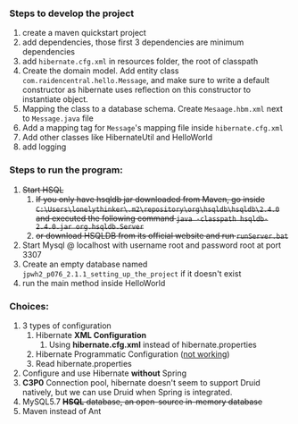 ### Steps to develop the project

1. create a maven quickstart project
2. add dependencies, those first 3 dependencies are minimum dependencies
3. add `hibernate.cfg.xml` in resources folder, the root of classpath
4. Create the domain model. Add entity class `com.raidencentral.hello.Message`, and make sure to write a default constructor as hibernate uses reflection on this constructor to instantiate object.
5. Mapping the class to a database schema. Create `Mesaage.hbm.xml` next to `Message.java` file
6. Add a mapping tag for `Message`'s mapping file inside  `hibernate.cfg.xml`
7. Add other classes like HibernateUtil and HelloWorld
8. add logging

### Steps to run the program:

1. ~~Start HSQL~~
   1. ~~If you only have hsqldb jar downloaded from Maven, go inside `C:\Users\lonelythinker\.m2\repository\org\hsqldb\hsqldb\2.4.0` and executed the following command `java -classpath hsqldb-2.4.0.jar org.hsqldb.Server`~~
   2. ~~or download HSQLDB from its official website and run `runServer.bat`~~
2. Start Mysql @ localhost with username root and password root at port 3307
3. Create an empty database named `jpwh2_p076_2.1.1_setting_up_the_project` if it doesn't exist
2. run the main method inside HelloWorld

### Choices:

1. 3 types of configuration
   1. Hibernate **XML Configuration**
      1. Using **hibernate.cfg.xml** instead of hibernate.properties
   2. Hibernate Programmatic Configuration (<u>not working</u>)
   3. Read hibernate.properties
2. Configure and use Hibernate **without** Spring
3. **C3P0** Connection pool, hibernate doesn't seem to support Druid natively, but we can use Druid when Spring is integrated.
4. MySQL5.7 ~~**HSQL** database, an open-source in-memory database~~
5. Maven instead of Ant